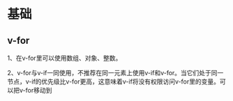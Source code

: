 #   基础

## v-for

1、在v-for里可以使用数组、对象、整数。

2、v-for与v-if一同使用，不推荐在同一元素上使用v-if和v-for。当它们处于同一节点，v-if的优先级比v-for更高，这意味着v-if将没有权限访问v-for里的变量。可以把v-for移动到<template>标签中来修正。

3、当Vue正在更新使用v-for渲染的元素列表时，它默认使用"就地更新"的策略。如果数据项的顺序被改变，Vue将不会移动DOM元素来匹配数据项的顺序，而是就地更新每个元素，并且确保它们在每个索引位置正确渲染。这个默认的模式是高效的，但是只适用于不依赖子组件状态或临时DOM状态（例如：表单输入值）的列表渲染输出。为了给Vue一个提示，以便它能跟踪每个节点的身份，从而重用和重新排序现有元素，你需要为每项提供一个唯一key。

 `key` 的特殊 attribute 主要用在 Vue 的虚拟 DOM 算法，在新旧 nodes 对比时辨识 VNodes。如果不使用 key，Vue 会使用一种最大限度减少动态元素并且尽可能的尝试就地修改/复用相同类型元素的算法。而使用 key 时，它会基于 key 的变化重新排列元素顺序，并且会移除 key 不存在的元素。 

 它也可以用于强制替换元素/组件而不是重复使用它 。

##  事件处理

1、有时也需要在内联语句处理器中访问原始的DOM事件。可以用特殊变量$event把它传入方法。

2、事件处理程序中可以有多个方法，这些方法由逗号运算符分隔。

# 深入组件

## Props   

1、传入一个对象的所有property

~~~javascript
<blog-post v-bind="post"></blog-post>
等价于：
<blog-post v-bind:id="post.id" v-bind:title="post.title"></blog-post>
~~~

2、非Prop的Attribute

（1）当组件返回单个根节点时，非prop attribute将自动添加到根节点的attribute中。 同样的规则适用于事件监听器 。

（2） 如果你**不**希望组件的根元素继承 attribute，你可以在组件的选项中设置 `inheritAttrs: false`。  用 attribute 继承的常见情况是需要将 attribute 应用于根节点之外的其他元素。则可以使用 `v-bind`(传递一个对象) 缩写来完成。 

~~~javascript
app.component('date-picker', {
  inheritAttrs: false,
  template: `
    <div class="date-picker">
      <input type="datetime" v-bind="$attrs" />
    </div>
  `
})
~~~

（3）与单个根节点组件不同，具有多个根节点的组件不具有自动 attribute 回退行为。如果未显式绑定 `$attrs`，将发出运行时警告。 

## 插槽

1、一个不带`name`的`<slot>`出口会带有隐含的名字"default"。

~~~javascript
<slot name="header"></slot>
<template v-slot:header>
  <h1>Here might be a page title</h1>
</template>
~~~

2、让插槽内容能够访问子组件中的数据

~~~javascript
// 插槽子组件
<ul>
  <li v-for="( item, index ) in items">
    <slot :item="item"></slot>
  </li>
</ul>
// 父组件
// 绑定在 <slot > 元素上的 attribute 被称为插槽 prop。现在在父级作用域中，我们可以使用带值的 v-slot 来定义我们提供的插槽 prop 的名字：可以解构插槽 Prop
<todo-list>
  <template v-slot:default="slotProps">
    <i class="fas fa-check"></i>
    <span class="green">{{ slotProps.item }}</span>
  </template>
</todo-list>
~~~

3、具名插槽的缩写

v-slot也有缩写，即把参数之前的所有内容（v-slot:）替换为字符#。例如`v-slot:header`可以被重写为`#header`。 然而，和其它指令一样，该缩写只在其有参数的时候才可用 。

## 提供/注入

1、可以使用provide和inject对，来获取父组件的某些内容，不管组件有多深。

2、要访问组件实例的property，我们需要将provide转换为返回对象的函数。默认情况下， `provide/inject` 绑定*不*是被动绑定。我们可以通过将 `ref` property 或 `reactive` 对象传递给 `provide` 来更改此行为。 

~~~javascript
app.component('todo-list', {
  // 传值
  provide() {
    return {
      todoLength: Vue.computed(() => this.todos.length)
    }
  }
})

app.component('todo-list-statistics', {
  inject: ['todoLength'], // 接收
  created() {
    console.log(`Injected property: ${this.todoLength.value}`) // 使用 > Injected property: 5
  }
})
~~~

## keep-alive

用一个`<keep-alive>`元素将其动态组件包裹起来，可以使动态组件实例能够被在它们第一次被创建的时候缓存下来。

## 处理边界情况

1、强制更新：`$forceUpdate`

# 可复用&组合

## 自定义指令

1、可以注册全局、局部自定义指令 

2、指令的参数可以是动态的：动态指令参数` v-mydirective:[argument]="value" `， 获取动态指令参数(argument)的值`binding.arg`，获取指令绑定的值（value）`binding.value`。组件内 可以允许修改绑定值。

## Teleport

1、 ` teleport to="body" `： 将模态框内容渲染为 `body` 标签的子级。 

2、 如果 ` <teleport> ` 包含 Vue 组件，则它仍将是 ` <teleport> ` 父组件的逻辑子组件。

## 渲染函数

1、虚拟DOM：h()返回的其实不是一个*实际*的 DOM 元素。它更准确的名字可能是 createNodeDescription，因为它所包含的信息会告诉 Vue 页面上需要渲染什么样的节点，包括及其子节点的描述信息。我们把这样的节点描述为“虚拟节点 (virtual node)”，也常简写它为 **VNode**。 

## 插件

1、 如果插件是一个对象，就会调用 `install` 方法。如果是一个 `function`，则函数本身将被调用。它都会收到两个参数：由 Vue 的 `createApp` 生成的 `app` 对象和用户传入的选项。 

~~~javascript
/ 插件
// plugins/i18n.js
export default {
  install: (app, options) => {
      // Plugin code goes here
      app.config.globalProperties.$translate=(value)=>{
        ...  
      }
    
  }
}

/ 使用
// main.js
import i18nPlugin from './plugins/i18n'
const i18nStrings = {
  greetings: {
    hi: 'Hallo!'
  }
}
app.use(i18nPlugin, i18nStrings)

/ 组件内使用
this.$translate('hi')
~~~

# 高阶指南

## 响应性

1、 Proxy 是一个包含另一个对象或函数并允许你对其进行拦截的对象。 可以这样使用它` new Proxy(target, handler) `。此外，Proxy 还提供了另一个特性，`target[prop]===Reflect.get(...arguments)`

2、为了有一个API能够在某些内容发生变化时更新最终值，我们必须在内容发生变化时设置新的值。我们在处理器，一个名为track的函数中执行此操作，该函数可以传入target和key两个参数。Vue 在内部跟踪所有已被设置为响应式的对象，因此它始终会返回同一个对象的 proxy 版本。从响应式 proxy 访问嵌套对象时，该对象在返回之前*也*被转换为 proxy：

~~~javascript
const dinner = {
  meal: 'tacos'
}

const handler = {
  get(target, prop, receiver) {
    track(target, prop)
    const value = Reflect.get(...arguments)
    if (isObject(value)) {
      return reactive(value)
    } else {
      return value
    }
  },
  set(target, key, value, receiver) {
    trigger(target, key)
    return Reflect.set(...arguments)
  }
}

const proxy = new Proxy(dinner, handler)
console.log(proxy.meal)
~~~

3、可以使用`reactive`方法，为JavaScript对象创建响应式状态。可以使用`ref`方法，为JavaScript的一个独立的原始值，让它变成响应式的。可以使用`toRefs`来解构大型响应式对象的一些property。

## 组合式API

~~~javascript
<template> 
  <div ref="root">This is a root element</div>
</template>

// src/components/UserRepositories.vue `setup` function
import { fetchUserRepositories } from '@/api/repositories'
import { ref, onMounted, watch, toRefs, computed, provide } from 'vue'

// in our component
setup (props) {
  // 使用 `toRefs` 创建对 props 中的 `user` property 的响应式引用
  const { user } = toRefs(props)

  const repositories = ref([])
  const getUserRepositories = async () => {
    // 更新 `props.user ` 到 `user.value` 访问引用值
    repositories.value = await fetchUserRepositories(user.value)
  }
  
  // 生命周期钩子注册内部setup
  onMounted(()=>{
      getUserRepositories()
      // DOM元素将在初始渲染后分配给ref
      console.log(root.value) //  <div>这是根元素</div>
  })

  // watch响应式更改 ：在用户 prop 的响应式引用上设置一个侦听器
  watch(user, getUserRepositories)
  // 独立的computed属性
  const searchQuery = ref('')
  const repositoriesMatchingSearchQuery = computed(() => {
    return repositories.value.filter(
      repository => repository.name.includes(searchQuery.value)
    )
  })
  
  // 获得对模版内元素或组件实例的引用
  const root = ref(null)
  // 使用Provide
  provide('location', 'North Pole')
  provide('geolocation', {
        longitude: 90,
        latitude: 135
  })
  return {
    repositories,
    getUserRepositories,
    searchQuery,
    repositoriesMatchingSearchQuery,
    root
  }
}
~~~

~~~javascript
// 使用注入
<script>
import { inject } from 'vue'

export default {
  setup() {
    const userLocation = inject('location', 'The Universe')
    const userGeolocation = inject('geolocation')

    return {
      userLocation,
      userGeolocation
    }
  }
}
</script>
~~~

# 从Vue 2 迁移

1、setUp：组合式API

2、 Teleport：允许我们控制在 DOM 中哪个父节点下呈现 HTML，而不必求助于全局状态或将其拆分为两个组件。 

3、允许片段，不需要根节点

4、触发组件选项： 可以通过 `emits` 选项在组件上定义已发出的事件

5、v-model用法更改

6、`<template v-for>`和非`v-for`节点上key用法已更改

 7、在同一元素上使用的v-if和v-for优先级已更改 

8、`v-bind="object"`现在排序敏感

9、`v-on:event.native`修饰符已移除

10、v-for中的ref不再注册ref数组

11、destroyed生命周期选项被重命名为unmounted

12、beforeDestory生命周期选项被重命为beforeUnmount